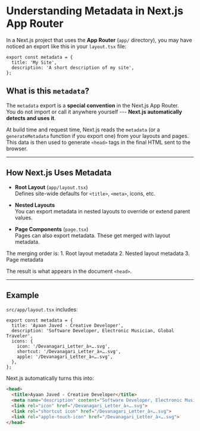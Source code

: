 
# Understanding Metadata in Next.js App Router

In a Next.js project that uses the **App Router** (`app/` directory),
you may have noticed an export like this in your `layout.tsx` file:

``` tsx
export const metadata = {
  title: 'My Site',
  description: 'A short description of my site',
};
```

## What is this `metadata`?

The `metadata` export is a **special convention** in the Next.js App
Router.\
You do not import or call it anywhere yourself --- **Next.js
automatically detects and uses it**.

At build time and request time, Next.js reads the `metadata` (or a
`generateMetadata` function if you export one) from your layouts and
pages. This data is then used to generate `<head>` tags in the final
HTML sent to the browser.

------------------------------------------------------------------------

## How Next.js Uses Metadata

-   **Root Layout** (`app/layout.tsx`)\
    Defines site-wide defaults for `<title>`, `<meta>`, icons, etc.

-   **Nested Layouts**\
    You can export metadata in nested layouts to override or extend
    parent values.

-   **Page Components** (`page.tsx`)\
    Pages can also export metadata. These get merged with layout
    metadata.

The merging order is: 1. Root layout metadata 2. Nested layout metadata
3. Page metadata

The result is what appears in the document `<head>`.

------------------------------------------------------------------------

## Example

 `src/app/layout.tsx` includes:

``` tsx
export const metadata = {
  title: 'Ayaan Javed - Creative Developer',
  description: 'Software Developer, Electronic Musician, Global Traveler',
  icons: {
    icon: '/Devanagari_Letter_à¤….svg',
    shortcut: '/Devanagari_Letter_à¤….svg',
    apple: '/Devanagari_Letter_à¤….svg',
  },
};
```

Next.js automatically turns this into:

``` html
<head>
  <title>Ayaan Javed - Creative Developer</title>
  <meta name="description" content="Software Developer, Electronic Musician, Global Traveler">
  <link rel="icon" href="/Devanagari_Letter_à¤….svg">
  <link rel="shortcut icon" href="/Devanagari_Letter_à¤….svg">
  <link rel="apple-touch-icon" href="/Devanagari_Letter_à¤….svg">
</head>
```